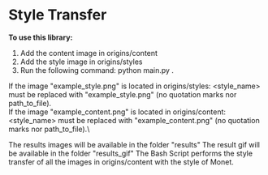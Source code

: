 # Style Transfer

**To use this library:**
<ol>
<li> Add the content image in origins/content </li>
<li> Add the style image in origins/styles </li>
<li> Run the following command: python main.py <style_name> <content_name>. </li>
</ol>

If the image "example_style.png" is located in origins/styles: <style_name> must be replaced with "example_style.png" (no quotation marks nor path_to_file).\
If the image "example_content.png" is located in origins/content: <style_name> must be replaced with "example_content.png" (no quotation marks nor path_to_file).\

The results images will be available in the folder "results"
The result gif will be available in the folder "results_gif"
The Bash Script performs the style transfer of all the images in origins/content with the style of Monet.

